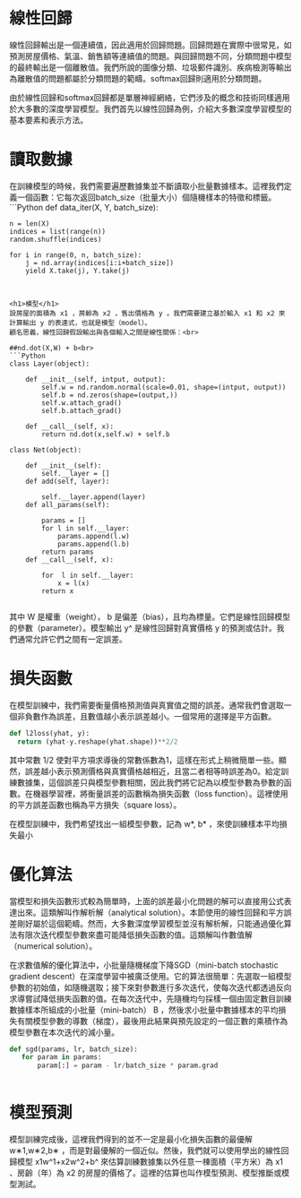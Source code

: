 <h1>線性回歸</h1>
線性回歸輸出是一個連續值，因此適用於回歸問題。回歸問題在實際中很常見，如預測房屋價格、氣溫、銷售額等連續值的問題。與回歸問題不同，分類問題中模型的最終輸出是一個離散值。我們所說的圖像分類、垃圾郵件識別、疾病檢測等輸出為離散值的問題都屬於分類問題的範疇。softmax回歸則適用於分類問題。

由於線性回歸和softmax回歸都是單層神經網絡，它們涉及的概念和技術同樣適用於大多數的深度學習模型。我們首先以線性回歸為例，介紹大多數深度學習模型的基本要素和表示方法。<br>

<h1>讀取數據</h1>
在訓練模型的時候，我們需要遍歷數據集並不斷讀取小批量數據樣本。這裡我們定義一個函數：它每次返回batch_size（批量大小）個隨機樣本的特徵和標籤。
```Python
def data_iter(X, Y, batch_size):

    n = len(X)
    indices = list(range(n))
    random.shuffle(indices)

    for i in range(0, n, batch_size):
        j = nd.array(indices[i:i+batch_size])
        yield X.take(j), Y.take(j)

```


<h1>模型</h1>
設房屋的面積為 x1 ，房齡為 x2 ，售出價格為 y 。我們需要建立基於輸入 x1 和 x2 來計算輸出 y 的表達式，也就是模型（model）。
顧名思義，線性回歸假設輸出與各個輸入之間是線性關係：<br>

##nd.dot(X,W) + b<br>
```Python
class Layer(object):

    def __init__(self, intput, output):
        self.w = nd.random.normal(scale=0.01, shape=(intput, output))
        self.b = nd.zeros(shape=(output,))
        self.w.attach_grad()
        self.b.attach_grad()

    def __call__(self, x):
        return nd.dot(x,self.w) + self.b
        
class Net(object):

    def __init__(self):
        self.__layer = []
    def add(self, layer):

        self.__layer.append(layer)
    def all_params(self):

        params = []
        for l in self.__layer:
            params.append(l.w)
            params.append(l.b)
        return params
    def __call__(self, x):

        for  l in self.__layer:
            x = l(x)
        return x


```

其中 W 是權重（weight）， b 是偏差（bias），且均為標量。它們是線性回歸模型的參數（parameter）。模型輸出 y^ 是線性回歸對真實價格 y 的預測或估計。我們通常允許它們之間有一定誤差。

<h1>損失函數</h1>
  在模型訓練中，我們需要衡量價格預測值與真實值之間的誤差。通常我們會選取一個非負數作為誤差，且數值越小表示誤差越小。一個常用的選擇是平方函數。<br>

```Python
def l2loss(yhat, y):
  return (yhat-y.reshape(yhat.shape))**2/2
```

其中常數 1/2 使對平方項求導後的常數係數為1，這樣在形式上稍微簡單一些。顯然，誤差越小表示預測價格與真實價格越相近，且當二者相等時誤差為0。給定訓練數據集，這個誤差只與模型參數相關，因此我們將它記為以模型參數為參數的函數。在機器學習裡，將衡量誤差的函數稱為損失函數（loss function）。這裡使用的平方誤差函數也稱為平方損失（square loss）。<br>

在模型訓練中，我們希望找出一組模型參數，記為 w*, b*  ，來使訓練樣本平均損失最小

<h1>優化算法</h1>
 當模型和損失函數形式較為簡單時，上面的誤差最小化問題的解可以直接用公式表達出來。這類解叫作解析解（analytical solution）。本節使用的線性回歸和平方誤差剛好屬於這個範疇。然而，大多數深度學習模型並沒有解析解，只能通過優化算法有限次迭代模型參數來盡可能降低損失函數的值。這類解叫作數值解（numerical solution）。<br>
  
 在求數值解的優化算法中，小批量隨機梯度下降SGD（mini-batch stochastic gradient descent）在深度學習中被廣泛使用。它的算法很簡單：先選取一組模型參數的初始值，如隨機選取；接下來對參數進行多次迭代，使每次迭代都透過反向求導嘗試降低損失函數的值。在每次迭代中，先隨機均勻採樣一個由固定數目訓練數據樣本所組成的小批量（mini-batch） B ，然後求小批量中數據樣本的平均損失有關模型參數的導數（梯度），最後用此結果與預先設定的一個正數的乘積作為模型參數在本次迭代的減小量。<br>
 
 ```Python
 def sgd(params, lr, batch_size):
    for param in params:
        param[:] = param - lr/batch_size * param.grad
        
```

<h1>模型預測</h1>
模型訓練完成後，這裡我們得到的並不一定是最小化損失函數的最優解 w∗1,w∗2,b∗ ，而是對最優解的一個近似。然後，我們就可以使用學出的線性回歸模型 x1w^1+x2w^2+b^ 來估算訓練數據集以外任意一棟面積（平方米）為 x1 、房齡（年）為 x2 的房屋的價格了。這裡的估算也叫作模型預測、模型推斷或模型測試。<br>




 
 
